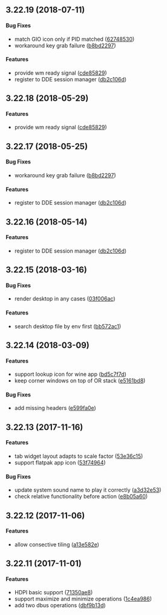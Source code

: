 <a name=""></a>
##  3.22.19 (2018-07-11)


#### Bug Fixes

*   match GIO icon only if PID matched ([62748530](62748530))
*   workaround key grab failure ([b8bd2297](b8bd2297))

#### Features

*   provide wm ready signal ([cde85829](cde85829))
*   register to DDE session manager ([db2c106d](db2c106d))



<a name=""></a>
##  3.22.18 (2018-05-29)


#### Features

*   provide wm ready signal ([cde85829](cde85829))



<a name=""></a>
##  3.22.17 (2018-05-25)


#### Bug Fixes

*   workaround key grab failure ([b8bd2297](b8bd2297))

#### Features

*   register to DDE session manager ([db2c106d](db2c106d))



##  3.22.16 (2018-05-14)


#### Features

*   register to DDE session manager ([db2c106d](db2c106d))



##  3.22.15 (2018-03-16)


#### Bug Fixes

*   render desktop in any cases ([03f006ac](03f006ac))

#### Features

*   search desktop file by env first ([bb572ac1](bb572ac1))



##  3.22.14 (2018-03-09)


#### Features

*   support lookup icon for wine app ([bd5c7f7d](bd5c7f7d))
*   keep corner windows on top of OR stack ([e5161bd8](e5161bd8))

#### Bug Fixes

*   add missing headers ([e599fa0e](e599fa0e))



##  3.22.13 (2017-11-16)


#### Features

*   tab widget layout adapts to scale factor ([53e36c15](53e36c15))
*   support flatpak app icon ([53f74964](53f74964))

#### Bug Fixes

*   update system sound name to play it correctly ([a3d32e53](a3d32e53))
*   check relative functionality before action ([e8b05a60](e8b05a60))



##  3.22.12 (2017-11-06)


#### Features

*   allow consective tiling ([a13e582e](a13e582e))



## 3.22.11 (2017-11-01)

#### Features

*   HDPI basic support ([71350ae8](71350ae8))
*   support maximize and minimize operations ([1c4ea986](1c4ea986))
*   add two dbus operations ([dbf9b13d](dbf9b13d))




